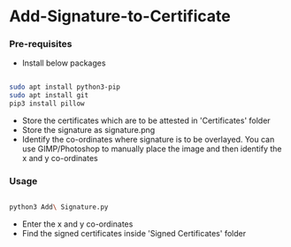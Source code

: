 # Add-Signature-to-Certificate

### Pre-requisites
- Install below packages

```bash

sudo apt install python3-pip
sudo apt install git
pip3 install pillow

```

- Store the certificates which are to be attested in 'Certificates' folder
- Store the signature as signature.png
- Identify the co-ordinates where signature is to be overlayed. You can use GIMP/Photoshop to manually place the image and then identify the x and y co-ordinates

### Usage
```bash

python3 Add\ Signature.py

```
- Enter the x and y co-ordinates
- Find the signed certificates inside 'Signed Certificates' folder